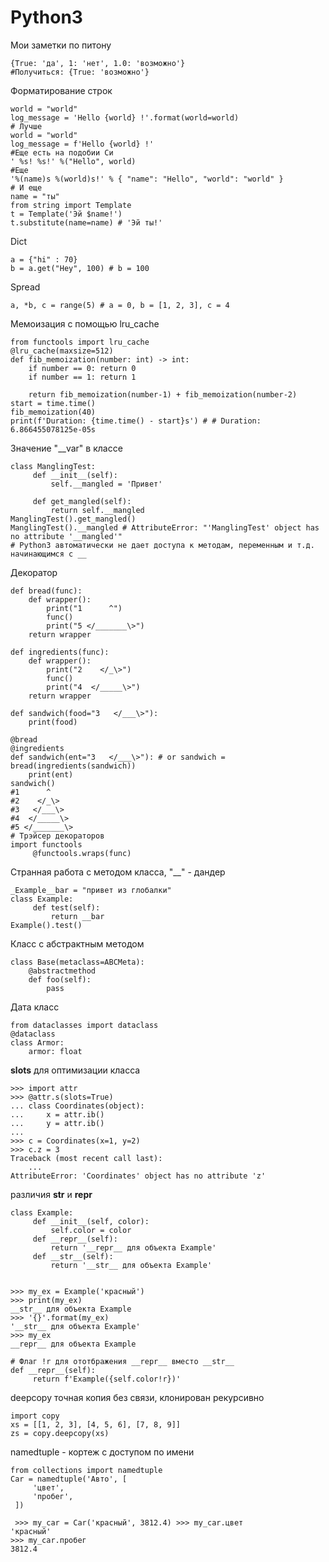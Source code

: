 # Python3
Мои заметки по питону

```python3
{True: 'да', 1: 'нет', 1.0: 'возможно'}
#Получиться: {True: 'возможно'}
```
Форматирование строк
```python3
world = "world"
log_message = 'Hello {world} !'.format(world=world)
# Лучше
world = "world"
log_message = f'Hello {world} !'
#Еще есть на подобии Си
' %s! %s!' %("Hello", world)
#Еще
'%(name)s %(world)s!' % { "name": "Hello", "world": "world" }
# И еще
name = "ты"
from string import Template 
t = Template('Эй $name!')
t.substitute(name=name) # 'Эй ты!'
```

Dict
```python3
a = {"hi" : 70}
b = a.get("Hey", 100) # b = 100
```

Spread 
```python3
a, *b, c = range(5) # a = 0, b = [1, 2, 3], c = 4
```

Мемоизация с помощью lru_cache
```python3
from functools import lru_cache
@lru_cache(maxsize=512)
def fib_memoization(number: int) -> int:
    if number == 0: return 0
    if number == 1: return 1
    
    return fib_memoization(number-1) + fib_memoization(number-2)
start = time.time()
fib_memoization(40)
print(f'Duration: {time.time() - start}s') # # Duration: 6.866455078125e-05s
```
Значение "__var" в классе
```python3
class ManglingTest:
     def __init__(self):
         self.__mangled = 'Привет'
        
     def get_mangled(self):
         return self.__mangled
ManglingTest().get_mangled()
ManglingTest().__mangled # AttributeError: "'ManglingTest' object has no attribute '__mangled'"
# Python3 автоматически не дает доступа к методам, переменным и т.д. начинающимся с __
```
Декоратор
```python3
def bread(func):
    def wrapper():
        print("1      ^")
        func()
        print("5 </_______\>")
    return wrapper
 
def ingredients(func):
    def wrapper():
        print("2    </_\>")
        func()
        print("4  </_____\>")
    return wrapper
 
def sandwich(food="3   </___\>"):
    print(food)
    
@bread
@ingredients
def sandwich(ent="3   </___\>"): # or sandwich = bread(ingredients(sandwich))
    print(ent)
sandwich() 
#1      ^
#2    </_\>
#3   </___\>
#4  </_____\>
#5 </_______\>
# Трэйсер декораторов
import functools
     @functools.wraps(func)
```

Странная работа с методом класса, "__" - дандер
```python3
_Example__bar = "привет из глобалки"
class Example:
     def test(self):
         return __bar
Example().test()
```
Класс с абстрактным методом
```python3
class Base(metaclass=ABCMeta):
    @abstractmethod
    def foo(self):
        pass
```
Дата класс
```python3
from dataclasses import dataclass
@dataclass
class Armor:
    armor: float
```
 __slots__ для оптимизации класса
```python3
>>> import attr
>>> @attr.s(slots=True)
... class Coordinates(object):
...     x = attr.ib()
...     y = attr.ib()
...
>>> c = Coordinates(x=1, y=2)
>>> c.z = 3
Traceback (most recent call last):
    ...
AttributeError: 'Coordinates' object has no attribute 'z'
```
различия __str__ и __repr__
```python3
class Example:
     def __init__(self, color):
         self.color = color
     def __repr__(self):
         return '__repr__ для объекта Example'
     def __str__(self):
         return '__str__ для объекта Example'
         
         
>>> my_ex = Example('красный')
>>> print(my_ex)
__str__ для объекта Example
>>> '{}'.format(my_ex)
'__str__ для объекта Example'
>>> my_ex
__repr__ для объекта Example

# Флаг !r для ототбражения __repr__ вместо __str__
def __repr__(self):
     return f'Example({self.color!r})'
```
deepcopy точная копия без связи, клонирован рекурсивно
```python3
import copy
xs = [[1, 2, 3], [4, 5, 6], [7, 8, 9]]
zs = copy.deepcopy(xs)
```

namedtuple - кортеж с доступом по имени 
```python3
from collections import namedtuple
Car = namedtuple('Авто', [
     'цвет',
     'пробег',
 ])
 
 >>> my_car = Car('красный', 3812.4) >>> my_car.цвет
'красный'
>>> my_car.пробег
3812.4
```
